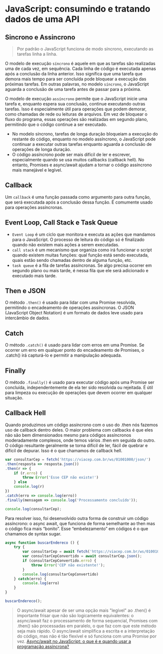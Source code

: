 # JavaScript: consumindo e tratando dados de uma API

## Sincrono e Assincrono

> Por padrão o JavaScript funciona de modo síncrono, executando as tarefas linha a linha.

O modelo de execução `síncrono` é aquele em que as tarefas são realizadas uma de cada vez, em sequência. Cada linha de código é executada apenas após a conclusão da linha anterior. Isso significa que uma tarefa que demora mais tempo para ser concluída pode bloquear a execução das próximas tarefas. Em outras palavras, no modelo `síncrono`, o JavaScript aguarda a conclusão de uma tarefa antes de passar para a próxima.

O modelo de execução `assíncrono` permite que o JavaScript inicie uma tarefa e, enquanto espera sua conclusão, continue executando outras tarefas. Isso é especialmente útil para operações que podem demorar, como chamadas de rede ou leituras de arquivos. Em vez de bloquear o fluxo do programa, essas operações são realizadas em segundo plano, permitindo que o código continue a ser executado.

- No modelo síncrono, tarefas de longa duração bloqueiam a execução do restante do código, enquanto no modelo assíncrono, o JavaScript pode continuar a executar outras tarefas enquanto aguarda a conclusão de operações de longa duração.
- O código assíncrono pode ser mais difícil de ler e escrever, especialmente quando se usa muitos callbacks (callback hell). No entanto, Promises e async/await ajudam a tornar o código assíncrono mais manejável e legível.

## Callback

Um `callback` é uma função passada como argumento para outra função, que será executada após a conclusão dessa função. É comumente usado para operações assíncronas.

## Event Loop, Call Stack e Task Queue

- `Event Loop` é um ciclo que monitora e executa as ações que mandamos para o JavaScript. O processo de leitura do código só é finalizado quando não existem mais ações a serem executadas. 
- `call stack` é um mecanismo que organiza como irá funcionar o script quando existem muitas funções: qual função está sendo executada, quais estão sendo chamadas dentro de alguma função, etc. 
- `task queue` é a fila de tarefas assíncronas. Se algo precisa ocorrer em segundo plano ou mais tarde, é nessa fila que ele será adicionado e executado mais tarde.

## Then e JSON

O método `.then()` é usado para lidar com uma Promise resolvida, permitindo o encadeamento de operações assíncronas. O JSON (JavaScript Object Notation) é um formato de dados leve usado para intercâmbio de dados.

## Catch

O método `.catch()` é usado para lidar com erros em uma Promise. Se ocorrer um erro em qualquer ponto do encadeamento de Promises, o .catch() irá capturá-lo e permitir a manipulação adequada.

## Finally

O método `.finally()` é usado para executar código após uma Promise ser concluída, independentemente de ela ter sido resolvida ou rejeitada. É útil para limpeza ou execução de operações que devem ocorrer em qualquer situação.

## Callback Hell

Quando produzimos um código assíncrono com o uso do .then nós fazemos uso de callback dentro deles. O maior problema com callbacks é que eles não são bem dimensionados mesmo para códigos assíncronos moderadamente complexos, onde temos vários .then em seguida do outro. O código resultante geralmente se torna difícil de ler, fácil de quebrar e difícil de depurar. Isso é o que chamamos de callback hell.

```js
var consultarCep = fetch('https://viacep.com.br/ws/01001000/json/')
.then(resposta => resposta.json())
.then(r => {
    if (r.erro) {
        throw Error('Esse CEP não existe!')
    } else
    console.log(r)
})
.catch(erro => console.log(erro))
.finally(mensagem => console.log('Processamento concluído'));

console.log(consultarCep);
```

Para resolver isso, foi desenvolvido outra forma de construir um código assíncrono: o async await, que funciona de forma semelhante ao then mas o código fica mais “bonito”. Esse “embelezamento” em códigos é o que chamamos de syntax sugar.

```js
async function buscarEndereco () {
    try {
        var consultarCep = await fetch('https://viacep.com.br/ws/01001000/json/');
        var consultarCepConvertido = await consultarCep.json();
        if (consultarCepConvertido.erro) {
            throw Error('CEP não existente!');
        }
        console.log(consultarCepConvertido)
    } catch(erro) {
        console.log(erro)
    }
}

buscarEndereco();
```

> O async/await apesar de ser uma opção mais "legível" ao .then() é importante frisar que não são logicamente equivalentes: o async/await faz o processamento de forma sequencial, Promises com .then() são processadas em paralelo, o que faz com que este método seja mais rápido. O async/await simplifica a escrita e a interpretação do código, mas não é tão flexível e só funciona com uma Promise por vez. [Async/await no JavaScript: o que é e quando usar a programação assíncrona?](https://www.alura.com.br/artigos/async-await-no-javascript-o-que-e-e-quando-usar?_gl=1*1a5vf33*_ga*MTg4Mzg1ODg3OS4xNzEzNDA2NTEy*_ga_1EPWSW3PCS*MTcxNzk1MTI5Mi4zNC4xLjE3MTc5NTc4OTEuMC4wLjA.)
